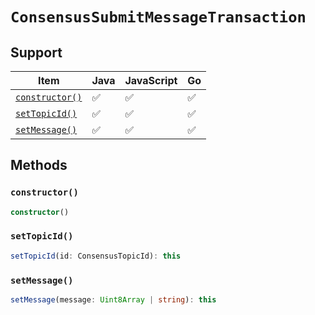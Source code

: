 # `ConsensusSubmitMessageTransaction`

## Support

| Item | Java | JavaScript | Go
| - | - | - | - |
| [`constructor()`](#new) | ✅ | ✅ | ✅
| [`setTopicId()`](#setTopicId) | ✅ | ✅ | ✅
| [`setMessage()`](#setMessage) | ✅ | ✅ | ✅

## Methods

### `constructor()`

```typescript
constructor()
```
### `setTopicId()`

```typescript
setTopicId(id: ConsensusTopicId): this
```

### `setMessage()`

```typescript
setMessage(message: Uint8Array | string): this
```
